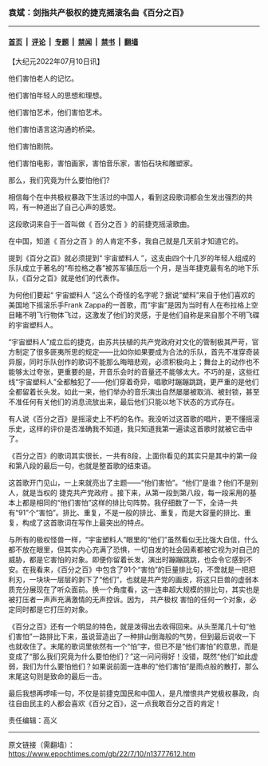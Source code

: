 ### 袁斌：剑指共产极权的捷克摇滚名曲《百分之百》

---

#### [首页](../../../..?n13777612) &nbsp;|&nbsp; [评论](../../../../../epoch-comment?n13777612) &nbsp;|&nbsp; [专题](../../../../../epoch-special?n13777612) &nbsp;|&nbsp; [禁闻](../../../../../epoch-news?n13777612) &nbsp;|&nbsp; [禁书](../../../../../books?n13777612) &nbsp;|&nbsp; [翻墙](https://github.com/gfw-breaker/nogfw/blob/master/README.md?n13777612)


<div class="post_content" id="artbody" itemprop="articleBody">
 <!-- article content begin -->
 <p>
  【大纪元2022年07月10日讯】
 </p>
 <p>
  他们害怕老人的记忆。
 </p>
 <p>
  他们害怕年轻人的思想和理想。
 </p>
 <p>
  他们害怕艺术，他们害怕艺术。
 </p>
 <p>
  他们害怕语言这沟通的桥梁。
 </p>
 <p>
  他们害怕剧院。
 </p>
 <p>
  他们害怕电影，害怕画家，害怕音乐家，害怕石块和雕塑家。
 </p>
 <p>
  那么，我们究竟为什么要怕他们?
 </p>
 <p>
  相信每个在中共极权暴政下生活过的中国人，看到这段歌词都会生发出强烈的共鸣，有一种道出了自己心声的感觉。
 </p>
 <p>
  这段歌词来自于一首叫做《
  <ok href="https://www.epochtimes.com/gb/tag/%E7%99%BE%E5%88%86%E4%B9%8B%E7%99%BE.html">
   百分之百
  </ok>
  》的前捷克摇滚歌曲。
 </p>
 <p>
  在中国，知道《
  <ok href="https://www.epochtimes.com/gb/tag/%E7%99%BE%E5%88%86%E4%B9%8B%E7%99%BE.html">
   百分之百
  </ok>
  》的人肯定不多，我自己就是几天前才知道它的。
 </p>
 <p>
  提到《百分之百》就必须提到“
  <ok href="https://www.epochtimes.com/gb/tag/%E5%AE%87%E5%AE%99%E5%A1%91%E6%96%99%E4%BA%BA.html">
   宇宙塑料人
  </ok>
  ”，这支由四个十几岁的年轻人组成的乐队成立于著名的“布拉格之春”被苏军镇压后一个月，是当年捷克最有名的地下乐队，《百分之百》就是他们的代表作。
 </p>
 <p>
  为何他们要起“
  <ok href="https://www.epochtimes.com/gb/tag/%E5%AE%87%E5%AE%99%E5%A1%91%E6%96%99%E4%BA%BA.html">
   宇宙塑料人
  </ok>
  ”这么个奇怪的名字呢？据说“塑料”来自于他们喜欢的美国地下摇滚乐手Frank Zappa的一首歌，而“宇宙”是因为当时有人在布拉格上空目睹不明飞行物体飞过，这激发了他们的灵感，于是他们自称是来自那个不明飞碟的宇宙塑料人。
 </p>
 <p>
  “宇宙塑料人”成立后的捷克，由苏共扶植的共产党政府对文化的管制极其严苛，官方制定了很多匪夷所思的规定——比如你如果要成为合法的乐队，首先不准穿奇装异服，同时乐队创作的歌词不能那么晦暗悲观，必须积极向上；舞台上的动作也不能够太过夸张，更重要的是，开音乐会时的音量还不能够太大。不巧的是，这些红线“宇宙塑料人”全都触犯了——他们穿着奇异，唱歌时蹦蹦跳跳，更严重的是他们全都留着长头发。如此一来，他们举办的音乐演出自然屡屡被取消、被封锁，甚至不准任何有关他们的消息流放出来，最后他们只能以地下状态的方式存在。
 </p>
 <p>
  有人说《百分之百》是摇滚史上不朽的名作。我没听过这首歌的唱片，更不懂摇滚乐史，这样的评价是否准确我不知道，我只知道我第一遍读这首歌时就被它击中了。
 </p>
 <p>
  《百分之百》的歌词其实很长，一共有8段，上面你看见的其实只是其中的第一段和第八段的最后一句，也就是整首歌的结束语。
 </p>
 <p>
  这首歌开门见山，一上来就亮出了主题——“他们害怕”。“他们”是谁？他们不是别人，就是当权的
  <ok href="https://www.epochtimes.com/gb/tag/%E6%8D%B7%E5%85%8B%E5%85%B1%E4%BA%A7%E5%85%9A%E6%94%BF%E5%BA%9C.html">
   捷克共产党政府
  </ok>
  。接下来，从第一段到第八段，每一段采用的基本上都是相同的“他们害怕”这样的排比句阵势。我仔细数了一下，全诗一共有“91”个“害怕”。排比、重复，不是一般的排比、重复，而是大容量的排比、重复，构成了这首歌词在写作上最突出的特点。
 </p>
 <p>
  与所有的极权怪兽一样，“宇宙塑料人”眼里的“他们”虽然看似无比强大自信，什么都不放在眼里，但其实内心充满了恐惧，一切自发的社会因素都被它视为对自己的威胁，都是它害怕的对象。即便你留着长发，演出时蹦蹦跳跳，也会令它感到不安。在我看来，《百分之百》中包含了91个“害怕”的巨量排比句，不啻就是一把把利刃，一块块一层层的剥下了“他们”，也就是共产党的画皮，将这只巨兽的虚弱本质充分展现在了听众面前。换一个角度看，这一连串超大规模的排比句，其实也是被打压者一声声充满激情的无声控诉。因为，
  <ok href="https://www.epochtimes.com/gb/tag/%E5%85%B1%E4%BA%A7%E6%9E%81%E6%9D%83.html">
   共产极权
  </ok>
  害怕的任何一个对象，必定同时都是它打压的对象。
 </p>
 <p>
  《百分之百》还有一个明显的特色，就是泼得出去收得回来。从头至尾几十句“他们害怕”一路排比下来，虽说营造出了一种排山倒海般的气势，但到最后说收一下也就收住了。末尾的歌词里依然有一个“怕”字，但已不是“他们害怕”的意思，而是变成了“那么我们究竟为什么要怕他们？”这一问问得好！没错，既然“他们”如此虚弱，我们为什么要怕他们？如果说前面一连串的“他们害怕”是雨点般的散打，那么末尾这句则是致命的最后一击。
 </p>
 <p>
  最后我想再啰嗦一句，不仅是前捷克国民和中国人，是凡憎恨共产党极权暴政，向往自由民主的人都会喜欢《百分之百》，这一点我敢百分之百的肯定！
 </p>
 <p>
  责任编辑：高义
 </p>
 <!-- article content end -->
 <div id="below_article_ad">
 </div>
</div>


---

原文链接（需翻墙）：https://www.epochtimes.com/gb/22/7/10/n13777612.htm